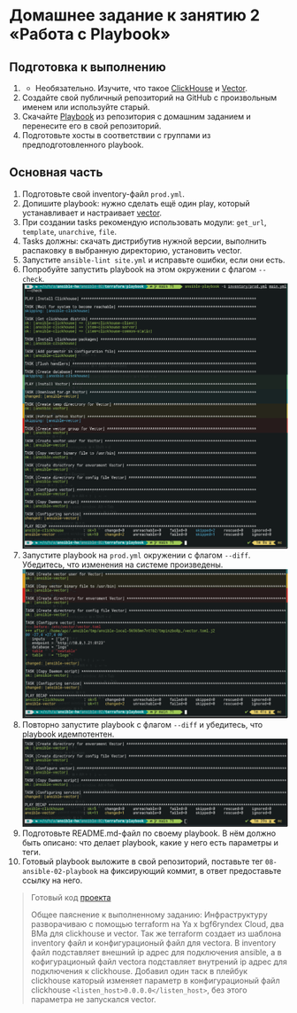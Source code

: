 # Домашнее задание к занятию 2 «Работа с Playbook»

## Подготовка к выполнению

1. * Необязательно. Изучите, что такое [ClickHouse](https://www.youtube.com/watch?v=fjTNS2zkeBs) и [Vector](https://www.youtube.com/watch?v=CgEhyffisLY).
2. Создайте свой публичный репозиторий на GitHub с произвольным именем или используйте старый.
3. Скачайте [Playbook](./playbook/) из репозитория с домашним заданием и перенесите его в свой репозиторий.
4. Подготовьте хосты в соответствии с группами из предподготовленного playbook.

## Основная часть

1. Подготовьте свой inventory-файл `prod.yml`.
2. Допишите playbook: нужно сделать ещё один play, который устанавливает и настраивает [vector](https://vector.dev).
3. При создании tasks рекомендую использовать модули: `get_url`, `template`, `unarchive`, `file`.
4. Tasks должны: скачать дистрибутив нужной версии, выполнить распаковку в выбранную директорию, установить vector.
5. Запустите `ansible-lint site.yml` и исправьте ошибки, если они есть.
6. Попробуйте запустить playbook на этом окружении с флагом `--check`.
   ![](img/6.png)
7. Запустите playbook на `prod.yml` окружении с флагом `--diff`. Убедитесь, что изменения на системе произведены.
   ![](img/7.png)
8. Повторно запустите playbook с флагом `--diff` и убедитесь, что playbook идемпотентен.
   ![](img/8.png)
9.  Подготовьте README.md-файл по своему playbook. В нём должно быть описано: что делает playbook, какие у него есть параметры и теги.
10. Готовый playbook выложите в свой репозиторий, поставьте тег `08-ansible-02-playbook` на фиксирующий коммит, в ответ предоставьте ссылку на него.

>Готовый код [проекта](https://github.com/ArsalanSan/ansible-hw/tree/main/ansible-02-playbook/terraform/playbook)
> 
> Общее паяснение к выполненному заданию: 
> Инфраструктуру разворачиваю с помощью terraform на Ya x bgf6ryndex Cloud, два ВМа для clickhouse и vector. Так же terraform создает из шаблона inventory файл и конфигурационый файл для vectora. В inventory файл подставляет внешний ip адрес для подключения ansible, а в кофигурационый файл vectora подставляет внутрений ip адрес для подключения к clickhouse. 
>   Добавил один таск в плейбук clickhouse каторый изменяет параметр в конфигурационый файл clickhouse `<listen_host>0.0.0.0</listen_host>`, без этого параметра не запускался vector.